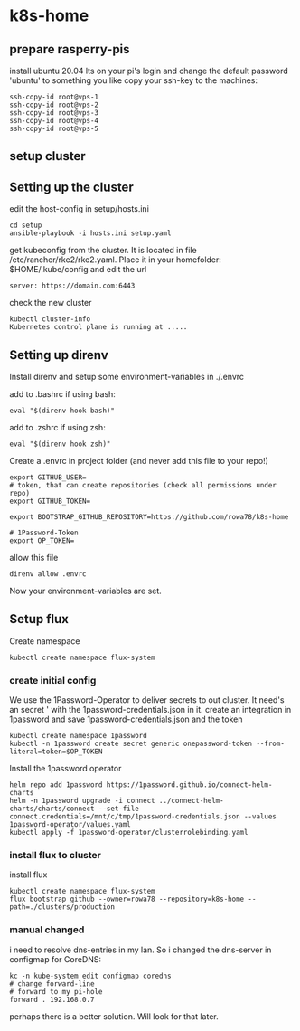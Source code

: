 # k8s-home

## prepare rasperry-pis

install ubuntu 20.04 lts on your pi's
login and change the default password 'ubuntu' to something you like
copy your ssh-key to the machines:

```
ssh-copy-id root@vps-1
ssh-copy-id root@vps-2
ssh-copy-id root@vps-3
ssh-copy-id root@vps-4
ssh-copy-id root@vps-5
```

## setup cluster

## Setting up the cluster

edit the host-config in setup/hosts.ini

```
cd setup
ansible-playbook -i hosts.ini setup.yaml
```

get kubeconfig from the cluster. It is located in file /etc/rancher/rke2/rke2.yaml. Place it in your homefolder: $HOME/.kube/config and edit the url
```
server: https://domain.com:6443
```


check the new cluster

```
kubectl cluster-info
Kubernetes control plane is running at .....
```

## Setting up direnv

Install direnv and setup some environment-variables in ./.envrc

add to .bashrc if using bash:
```
eval "$(direnv hook bash)"
```
add to .zshrc if using zsh:
```
eval "$(direnv hook zsh)"
```

Create a .envrc in project folder (and never add this file to your repo!)

```
export GITHUB_USER=
# token, that can create repositories (check all permissions under repo)
export GITHUB_TOKEN=

export BOOTSTRAP_GITHUB_REPOSITORY=https://github.com/rowa78/k8s-home

# 1Password-Token
export OP_TOKEN=
```

allow this file

```
direnv allow .envrc
```

Now your environment-variables are set.

## Setup flux

Create namespace

```
kubectl create namespace flux-system
```

### create initial config

We use the 1Password-Operator to deliver secrets to out cluster. It need's an secret ' with the 1password-credentials.json in it. create an integration in 1password and save 1password-credentials.json and the token

``` 
kubectl create namespace 1password
kubectl -n 1password create secret generic onepassword-token --from-literal=token=$OP_TOKEN
```

Install the 1password operator

```
helm repo add 1password https://1password.github.io/connect-helm-charts
helm -n 1password upgrade -i connect ../connect-helm-charts/charts/connect --set-file connect.credentials=/mnt/c/tmp/1password-credentials.json --values 1password-operator/values.yaml
kubectl apply -f 1password-operator/clusterrolebinding.yaml
```



### install flux to cluster

install flux

``` 
kubectl create namespace flux-system
flux bootstrap github --owner=rowa78 --repository=k8s-home --path=./clusters/production
```

### manual changed

i need to resolve dns-entries in my lan. So i changed the dns-server in configmap for CoreDNS:

```
kc -n kube-system edit configmap coredns
# change forward-line
# forward to my pi-hole
forward . 192.168.0.7
```

perhaps there is a better solution. Will look for that later.

